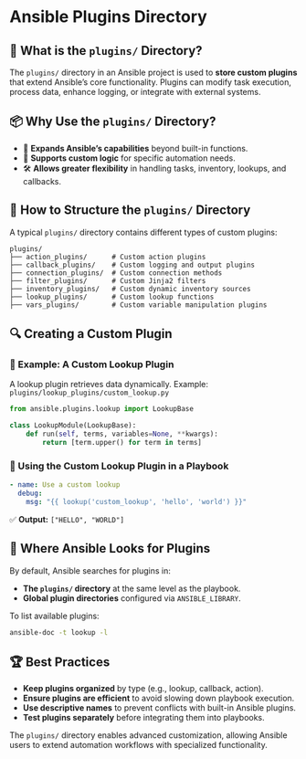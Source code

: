 # Ansible Plugins Directory

## 📌 What is the `plugins/` Directory?
The `plugins/` directory in an Ansible project is used to **store custom plugins** that extend Ansible’s core functionality. Plugins can modify task execution, process data, enhance logging, or integrate with external systems.

## 📦 Why Use the `plugins/` Directory?
- 🚀 **Expands Ansible’s capabilities** beyond built-in functions.
- 🔄 **Supports custom logic** for specific automation needs.
- 🛠 **Allows greater flexibility** in handling tasks, inventory, lookups, and callbacks.

## 📄 How to Structure the `plugins/` Directory
A typical `plugins/` directory contains different types of custom plugins:
```
plugins/
├── action_plugins/      # Custom action plugins
├── callback_plugins/    # Custom logging and output plugins
├── connection_plugins/  # Custom connection methods
├── filter_plugins/      # Custom Jinja2 filters
├── inventory_plugins/   # Custom dynamic inventory sources
├── lookup_plugins/      # Custom lookup functions
├── vars_plugins/        # Custom variable manipulation plugins
```

## 🔍 Creating a Custom Plugin
### 🔹 Example: A Custom Lookup Plugin
A lookup plugin retrieves data dynamically.
Example: `plugins/lookup_plugins/custom_lookup.py`
```python
from ansible.plugins.lookup import LookupBase

class LookupModule(LookupBase):
    def run(self, terms, variables=None, **kwargs):
        return [term.upper() for term in terms]
```

### 🔹 Using the Custom Lookup Plugin in a Playbook
```yaml
- name: Use a custom lookup
  debug:
    msg: "{{ lookup('custom_lookup', 'hello', 'world') }}"
```
✅ **Output:** `["HELLO", "WORLD"]`

## 🚀 Where Ansible Looks for Plugins
By default, Ansible searches for plugins in:
- **The `plugins/` directory** at the same level as the playbook.
- **Global plugin directories** configured via `ANSIBLE_LIBRARY`.

To list available plugins:
```bash
ansible-doc -t lookup -l
```

## 🏆 Best Practices
- **Keep plugins organized** by type (e.g., lookup, callback, action).
- **Ensure plugins are efficient** to avoid slowing down playbook execution.
- **Use descriptive names** to prevent conflicts with built-in Ansible plugins.
- **Test plugins separately** before integrating them into playbooks.

The `plugins/` directory enables advanced customization, allowing Ansible users to extend automation workflows with specialized functionality.

